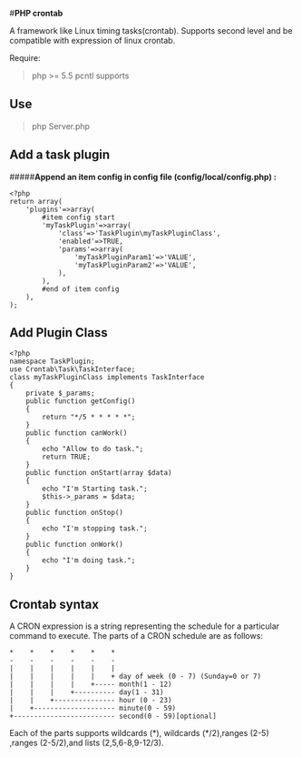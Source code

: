 #**PHP crontab**

A framework like Linux timing tasks(crontab).
Supports second level and be compatible with expression of linux crontab.

Require:

> php >= 5.5
> pcntl supports


Use
-----

> php Server.php

Add a task plugin
------------------------
#####**Append an item config in config file (config/local/config.php) :**


    <?php
    return array(
        'plugins'=>array(
	        #item config start
            'myTaskPlugin'=>array(
                'class'=>'TaskPlugin\myTaskPluginClass',
                'enabled'=>TRUE,
                'params'=>array(
                    'myTaskPluginParam1'=>'VALUE',
                    'myTaskPluginParam2'=>'VALUE',
                ),
            ),
            #end of item config
        ),
    );

Add Plugin Class
-----------------------
    <?php
    namespace TaskPlugin;
    use Crontab\Task\TaskInterface;
    class myTaskPluginClass implements TaskInterface
    {
	    private $_params;
	    public function getConfig()
	    {
	        return "*/5 * * * * *";
	    }
	    public function canWork()
	    {
		    echo "Allow to do task.";
	        return TRUE;
	    }
	    public function onStart(array $data)
	    {
		    echo "I'm Starting task.";
	        $this->_params = $data;
	    }
	    public function onStop()
	    {
	        echo "I'm stopping task.";
	    }
	    public function onWork()
	    {
	        echo "I'm doing task.";
	    }
	}

Crontab syntax
---------------------

A CRON expression is a string representing the schedule for a particular command to execute.  The parts of a CRON schedule are as follows:

    *    *    *    *    *    *
    -    -    -    -    -    -
    |    |    |    |    |    |
    |    |    |    |    |    + day of week (0 - 7) (Sunday=0 or 7)
    |    |    |    |    +----- month(1 - 12)
    |    |    |    +---------- day(1 - 31)
    |    |    +--------------- hour (0 - 23)
    |    +-------------------- minute(0 - 59)
    +------------------------- second(0 - 59)[optional]

Each of the parts supports wildcards (\*), wildcards (\*/2),ranges (2-5) ,ranges (2-5/2),and lists (2,5,6-8,9-12/3).